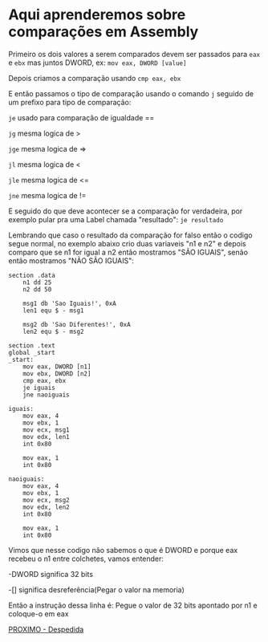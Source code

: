 # Aqui aprenderemos sobre comparações em Assembly

Primeiro os dois valores a serem comparados devem ser passados para `eax` e `ebx` mas juntos DWORD, ex: `mov eax, DWORD [value]`

Depois criamos a comparação usando `cmp eax, ebx`

E então passamos o tipo de comparação usando o comando `j` seguido de um prefixo para tipo de comparação:

`je` usado para comparação de igualdade ==

`jg` mesma logica de >

`jge` mesma logica de =>

`jl` mesma logica de <

`jle` mesma logica de <=

`jne` mesma logica de !=

E seguido do que deve acontecer se a comparação for verdadeira, por exemplo pular pra uma Label chamada "resultado": `je resultado`

Lembrando que caso o resultado da comparação for falso então o codigo segue normal, no exemplo abaixo crio duas variaveis "n1 e n2" e depois comparo que se n1 for igual a n2 então mostramos "SÃO IGUAIS", senão então mostramos "NÃO SÃO IGUAIS":

```
section .data
	n1 dd 25
	n2 dd 50

	msg1 db 'Sao Iguais!', 0xA
	len1 equ $ - msg1

	msg2 db 'Sao Diferentes!', 0xA
	len2 equ $ - msg2

section .text
global _start
_start:
	mov eax, DWORD [n1]
	mov ebx, DWORD [n2]
	cmp eax, ebx
	je iguais
	jne naoiguais

iguais:
	mov eax, 4
	mov ebx, 1
	mov ecx, msg1
	mov edx, len1
	int 0x80

	mov eax, 1
	int 0x80

naoiguais:
	mov eax, 4
	mov ebx, 1
	mov ecx, msg2
	mov edx, len2
	int 0x80

	mov eax, 1
	int 0x80
```

Vimos que nesse codigo não sabemos o que é DWORD e porque eax recebeu o n1 entre colchetes, vamos entender:

-DWORD significa 32 bits

-[] significa desreferência(Pegar o valor na memoria)

Então a instrução dessa linha é: Pegue o valor de 32 bits apontado por n1 e coloque-o em eax

[PROXIMO - Despedida](despedida.md)
